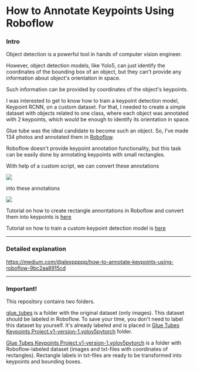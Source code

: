# How to Annotate Keypoints Using Roboflow

### Intro

Object detection is a powerful tool in hands of computer vision engineer.

However, object detection models, like Yolo5, can just identify the coordinates of the bounding box of an object, but they can't provide any information about object's orientation in space.

Such information can be provided by coordinates of the object's keypoints.

I was interested to get to know how to train a keypoint detection model, Keypoint RCNN, on a custom dataset. For that, I needed to create a simple dataset with objects related to one class, where each object was annotated with 2 keypoints, which would be enough to identify its orientation in space.

Glue tube was the ideal candidate to become such an object. So, I've made 134 photos and annotated them in [Roboflow](https://roboflow.com/).

Roboflow doesn't provide keypoint annotation functionality, but this task can be easily done by annotating keypoints with small rectangles.

With help of a custom script, we can convert these annotations

![](https://miro.medium.com/max/2000/1*fj_k-Fy8xlILZT5a1z_GnA.png)

into these annotations

![](https://miro.medium.com/max/3600/1*kGvS_5DgueggsDkGfm1PBA.png)

Tutorial on how to create rectangle annontations in Roboflow and convert them into keypoints is [here](https://medium.com/@alexppppp/how-to-annotate-keypoints-using-roboflow-9bc2aa8915cd)

Tutorial on how to train a custom keypoint detection model is [here](https://medium.com/@alexppppp/how-to-train-a-custom-keypoint-detection-model-with-pytorch-d9af90e111da)

---

### Detailed explanation

https://medium.com/@alexppppp/how-to-annotate-keypoints-using-roboflow-9bc2aa8915cd  

---

### Important!

This repository contains two folders.

[glue_tubes](glue_tubes) is a folder with the original dataset (only images). This dataset should be labeled in Roboflow. To save your time, you don't need to label this dataset by yourself. It's already labeled and is placed in [Glue Tubes Keypoints Project.v1-version-1.yolov5pytorch](Glue%20Tubes%20Keypoints%20Project.v1-version-1.yolov5pytorch) folder.

[Glue Tubes Keypoints Project.v1-version-1.yolov5pytorch](Glue%20Tubes%20Keypoints%20Project.v1-version-1.yolov5pytorch) is a folder with Roboflow-labeled dataset (images and txt-files with coordinates of rectangles). Rectangle labels in txt-files are ready to be transformed into keypoints and bounding boxes.
